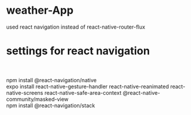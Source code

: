 # weather-App

used react navigation instead of react-native-router-flux
<br/>
<h1>settings for react navigation</h1>
<br/>
<br/>
npm install @react-navigation/native
<br/>
expo install react-native-gesture-handler react-native-reanimated react-native-screens react-native-safe-area-context @react-native-community/masked-view
<br/>
npm install @react-navigation/stack
